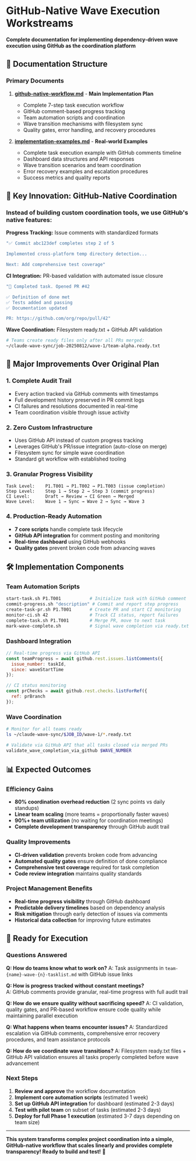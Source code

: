 # GitHub-Native Wave Execution Workstreams

**Complete documentation for implementing dependency-driven wave execution using GitHub as the coordination platform**

## 📁 Documentation Structure

### Primary Documents

1. **[github-native-workflow.md](./github-native-workflow.md)** - **Main Implementation Plan**
   - Complete 7-step task execution workflow
   - GitHub comment-based progress tracking
   - Team automation scripts and coordination
   - Wave transition mechanisms with filesystem sync
   - Quality gates, error handling, and recovery procedures

2. **[implementation-examples.md](./implementation-examples.md)** - **Real-world Examples**
   - Complete task execution example with GitHub comments timeline
   - Dashboard data structures and API responses
   - Wave transition scenarios and team coordination
   - Error recovery examples and escalation procedures
   - Success metrics and quality reports

## 🎯 Key Innovation: GitHub-Native Coordination

### Instead of building custom coordination tools, we use GitHub's native features:

**Progress Tracking:** Issue comments with standardized formats
```bash
"✅ Commit abc123def completes step 2 of 5

Implemented cross-platform temp directory detection...

Next: Add comprehensive test coverage"
```

**CI Integration:** PR-based validation with automated issue closure
```bash
"🎯 Completed task. Opened PR #42

✅ Definition of done met
✅ Tests added and passing  
✅ Documentation updated

PR: https://github.com/org/repo/pull/42"
```

**Wave Coordination:** Filesystem ready.txt + GitHub API validation
```bash
# Teams create ready files only after all PRs merged:
~/claude-wave-sync/job-20250812/wave-1/team-alpha.ready.txt
```

## 🚀 Major Improvements Over Original Plan

### 1. **Complete Audit Trail**
- Every action tracked via GitHub comments with timestamps
- Full development history preserved in PR commit logs
- CI failures and resolutions documented in real-time
- Team coordination visible through issue activity

### 2. **Zero Custom Infrastructure**
- Uses GitHub API instead of custom progress tracking
- Leverages GitHub's PR/issue integration (auto-close on merge)
- Filesystem sync for simple wave coordination
- Standard git workflow with established tooling

### 3. **Granular Progress Visibility**
```
Task Level:    P1.T001 → P1.T002 → P1.T003 (issue completion)
Step Level:    Step 1 → Step 2 → Step 3 (commit progress)
CI Level:      Draft → Review → CI Green → Merged
Wave Level:    Wave 1 → Sync → Wave 2 → Sync → Wave 3
```

### 4. **Production-Ready Automation**
- **7 core scripts** handle complete task lifecycle
- **GitHub API integration** for comment posting and monitoring
- **Real-time dashboard** using GitHub webhooks
- **Quality gates** prevent broken code from advancing waves

## 🛠 Implementation Components

### Team Automation Scripts
```bash
start-task.sh P1.T001           # Initialize task with GitHub comment
commit-progress.sh "description" # Commit and report step progress  
create-task-pr.sh P1.T001       # Create PR and start CI monitoring
monitor-ci.sh 42                # Track CI status, report failures
complete-task.sh P1.T001        # Merge PR, move to next task
mark-wave-complete.sh           # Signal wave completion via ready.txt
```

### Dashboard Integration
```javascript
// Real-time progress via GitHub API
const teamProgress = await github.rest.issues.listComments({
  issue_number: taskId,
  since: waveStartTime
});

// CI status monitoring  
const prChecks = await github.rest.checks.listForRef({
  ref: prBranch
});
```

### Wave Coordination
```bash
# Monitor for all teams ready
ls ~/claude-wave-sync/$JOB_ID/wave-1/*.ready.txt

# Validate via GitHub API that all tasks closed via merged PRs
validate_wave_completion_via_github $WAVE_NUMBER
```

## 📊 Expected Outcomes

### Efficiency Gains
- **80% coordination overhead reduction** (2 sync points vs daily standups)
- **Linear team scaling** (more teams = proportionally faster waves)
- **90%+ team utilization** (no waiting for coordination meetings)
- **Complete development transparency** through GitHub audit trail

### Quality Improvements  
- **CI-driven validation** prevents broken code from advancing
- **Automated quality gates** ensure definition of done compliance
- **Comprehensive test coverage** required for task completion
- **Code review integration** maintains quality standards

### Project Management Benefits
- **Real-time progress visibility** through GitHub dashboard
- **Predictable delivery timelines** based on dependency analysis
- **Risk mitigation** through early detection of issues via comments
- **Historical data collection** for improving future estimates

## 🎪 Ready for Execution

### Questions Answered

**Q: How do teams know what to work on?**
A: Task assignments in `team-{name}-wave-{n}-tasklist.md` with GitHub issue links

**Q: How is progress tracked without constant meetings?**  
A: GitHub comments provide granular, real-time progress with full audit trail

**Q: How do we ensure quality without sacrificing speed?**
A: CI validation, quality gates, and PR-based workflow ensure code quality while maintaining parallel execution

**Q: What happens when teams encounter issues?**
A: Standardized escalation via GitHub comments, comprehensive error recovery procedures, and team assistance protocols

**Q: How do we coordinate wave transitions?**
A: Filesystem ready.txt files + GitHub API validation ensures all tasks properly completed before wave advancement

### Next Steps

1. **Review and approve** the workflow documentation
2. **Implement core automation scripts** (estimated 1 week)
3. **Set up GitHub API integration** for dashboard (estimated 2-3 days)
4. **Test with pilot team** on subset of tasks (estimated 2-3 days)
5. **Deploy for full Phase 1 execution** (estimated 3-7 days depending on team size)

---

**This system transforms complex project coordination into a simple, GitHub-native workflow that scales linearly and provides complete transparency! Ready to build and test!** 🎉